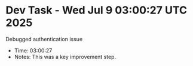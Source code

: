 # Dev Task - Wed Jul  9 03:00:27 UTC 2025
Debugged authentication issue
- Time: 03:00:27
- Notes: This was a key improvement step.
